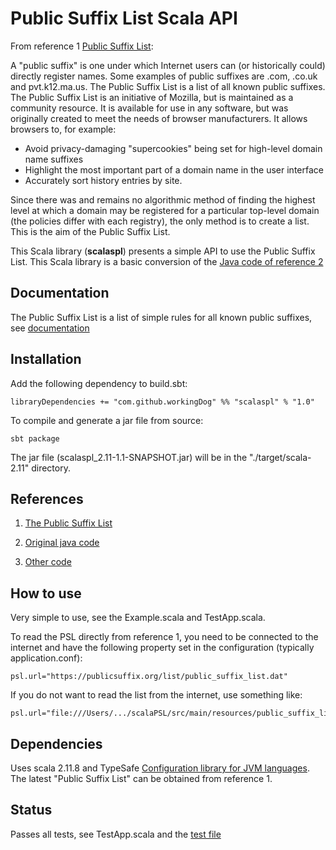 # Public Suffix List Scala API

From reference 1 [Public Suffix List](https://publicsuffix.org/):

A "public suffix" is one under which Internet users can (or historically could) directly register names. 
Some examples of public suffixes are .com, .co.uk and pvt.k12.ma.us. 
The Public Suffix List is a list of all known public suffixes.
The Public Suffix List is an initiative of Mozilla, but is maintained as a community resource. 
It is available for use in any software, but was originally created to meet the needs of browser manufacturers. 
It allows browsers to, for example:

-  Avoid privacy-damaging "supercookies" being set for high-level domain name suffixes
-  Highlight the most important part of a domain name in the user interface
-  Accurately sort history entries by site.

Since there was and remains no algorithmic method of finding the highest level at which a domain 
may be registered for a particular top-level domain (the policies differ with each registry), 
the only method is to create a list. This is the aim of the Public Suffix List.

This Scala library (**scalaspl**) presents a simple API to use the Public Suffix List. 
This Scala library is a basic conversion of the [Java code of reference 2](https://github.com/whois-server-list/public-suffix-list)

## Documentation

The Public Suffix List is a list of simple rules for all known public suffixes, see [documentation](https://publicsuffix.org/)

## Installation

Add the following dependency to build.sbt:

    libraryDependencies += "com.github.workingDog" %% "scalaspl" % "1.0"

To compile and generate a jar file from source:

    sbt package

The jar file (scalaspl_2.11-1.1-SNAPSHOT.jar) will be in the "./target/scala-2.11" directory.

## References

1) [The Public Suffix List](https://publicsuffix.org/)

2) [Original java code](https://github.com/whois-server-list/public-suffix-list)

3) [Other code](https://github.com/wrangr/psl)

## How to use

Very simple to use, see the Example.scala and TestApp.scala.

To read the PSL directly from reference 1, you need to be connected to the internet and 
have the following property set in the configuration (typically application.conf):
 
    psl.url="https://publicsuffix.org/list/public_suffix_list.dat"

If you do not want to read the list from the internet, use something like:

    psl.url="file:///Users/.../scalaPSL/src/main/resources/public_suffix_list.dat"

## Dependencies

Uses scala 2.11.8 and TypeSafe [Configuration library for JVM languages](https://github.com/typesafehub/config). 
The latest "Public Suffix List" can be obtained from reference 1. 

## Status 

Passes all tests, see TestApp.scala and the [test file](https://raw.githubusercontent.com/publicsuffix/list/master/tests/test_psl.txt)

